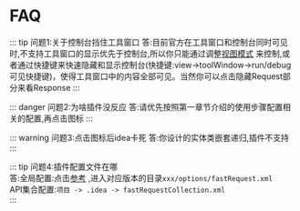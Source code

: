 # FAQ

::: tip 问题1:关于控制台挡住工具窗口 
答:目前官方在工具窗口和控制台同时可见时,不支持工具窗口的显示优先于控制台,所以你只能通过调整[视图模式](https://www.jetbrains.com/help/idea/viewing-modes.html)
来控制,或者通过快捷键来快速隐藏和显示控制台(快捷键:view->toolWindow->run/debug可见快捷键)，使得工具窗口中的内容全部可见。当然你可以点击隐藏Request部分来看Response
:::

::: danger 问题2:为啥插件没反应
答:请优先按照第一章节介绍的使用步骤配置相关的配置,再点击图标
:::

::: warning 问题3:点击图标后idea卡死 
答:你设计的实体类嵌套递归,插件不支持
:::

::: tip 问题4:插件配置文件在哪  
答:全局配置:点击[参考](https://intellij-support.jetbrains.com/hc/en-us/articles/206544519-Directories-used-by-the-IDE-to-store-settings-caches-plugins-and-logs) ,进入对应版本的目录`xxx/options/fastRequest.xml`  
API集合配置:`项目 -> .idea -> fastRequestCollection.xml`  
:::
